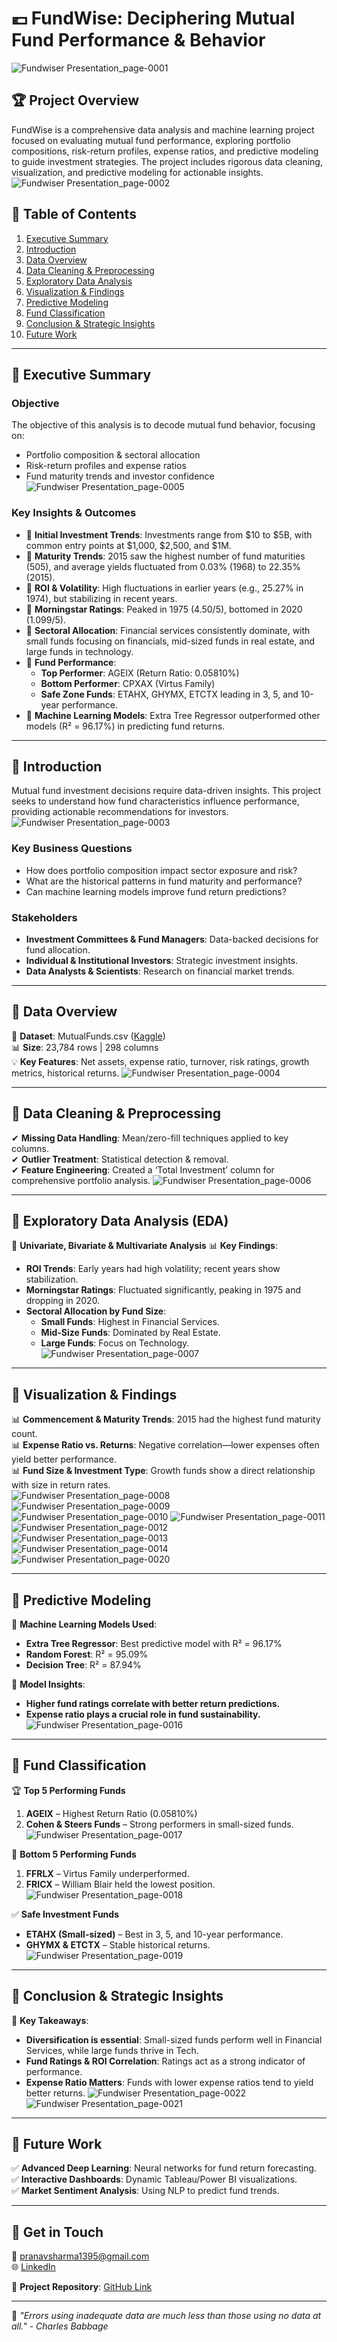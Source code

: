 # 💶 FundWise: Deciphering Mutual Fund Performance & Behavior

![Fundwiser Presentation_page-0001](https://github.com/user-attachments/assets/3b309a03-9c12-4fa2-88f3-375fce0ff835)


## 🏆 Project Overview
FundWise is a comprehensive data analysis and machine learning project focused on evaluating mutual fund performance, exploring portfolio compositions, risk-return profiles, expense ratios, and predictive modeling to guide investment strategies. The project includes rigorous data cleaning, visualization, and predictive modeling for actionable insights.
![Fundwiser Presentation_page-0002](https://github.com/user-attachments/assets/dba15331-5081-4d35-8c98-f57ffbba10a1)

## 📌 Table of Contents
1. [Executive Summary](#executive-summary)
2. [Introduction](#introduction)
3. [Data Overview](#data-overview)
4. [Data Cleaning & Preprocessing](#data-cleaning--preprocessing)
5. [Exploratory Data Analysis](#exploratory-data-analysis)
6. [Visualization & Findings](#visualization--findings)
7. [Predictive Modeling](#predictive-modeling)
8. [Fund Classification](#fund-classification)
9. [Conclusion & Strategic Insights](#conclusion--strategic-insights)
10. [Future Work](#future-work)

---

## 🔹 Executive Summary
### **Objective**
The objective of this analysis is to decode mutual fund behavior, focusing on:
- Portfolio composition & sectoral allocation
- Risk-return profiles and expense ratios
- Fund maturity trends and investor confidence
![Fundwiser Presentation_page-0005](https://github.com/user-attachments/assets/979caea8-2ad3-4c1e-93c8-f7f821ae915e)

### **Key Insights & Outcomes**
- 📌 **Initial Investment Trends**: Investments range from $10 to $5B, with common entry points at $1,000, $2,500, and $1M.
- 📌 **Maturity Trends**: 2015 saw the highest number of fund maturities (505), and average yields fluctuated from 0.03% (1968) to 22.35% (2015).
- 📌 **ROI & Volatility**: High fluctuations in earlier years (e.g., 25.27% in 1974), but stabilizing in recent years.
- 📌 **Morningstar Ratings**: Peaked in 1975 (4.50/5), bottomed in 2020 (1.099/5).
- 📌 **Sectoral Allocation**: Financial services consistently dominate, with small funds focusing on financials, mid-sized funds in real estate, and large funds in technology.
- 📌 **Fund Performance**:
   - **Top Performer**: AGEIX (Return Ratio: 0.05810%)
   - **Bottom Performer**: CPXAX (Virtus Family)
   - **Safe Zone Funds**: ETAHX, GHYMX, ETCTX leading in 3, 5, and 10-year performance.
- 📌 **Machine Learning Models**: Extra Tree Regressor outperformed other models (R² = 96.17%) in predicting fund returns.

---

## 🔹 Introduction
Mutual fund investment decisions require data-driven insights. This project seeks to understand how fund characteristics influence performance, providing actionable recommendations for investors.
![Fundwiser Presentation_page-0003](https://github.com/user-attachments/assets/9f99a6c0-4e34-43e4-a225-7c6e41c0cf6d)

### **Key Business Questions**
- How does portfolio composition impact sector exposure and risk?
- What are the historical patterns in fund maturity and performance?
- Can machine learning models improve fund return predictions?

### **Stakeholders**
- **Investment Committees & Fund Managers**: Data-backed decisions for fund allocation.
- **Individual & Institutional Investors**: Strategic investment insights.
- **Data Analysts & Scientists**: Research on financial market trends.

---

## 🔹 Data Overview
📂 **Dataset**: MutualFunds.csv ([Kaggle](https://www.kaggle.com/datasets/stefanoleone992/mutual-funds-and-etfs))  
📊 **Size**: 23,784 rows | 298 columns  
💡 **Key Features**: Net assets, expense ratio, turnover, risk ratings, growth metrics, historical returns.
![Fundwiser Presentation_page-0004](https://github.com/user-attachments/assets/d897b6e3-5eea-4fb2-b69a-a13364287bd5)

---

## 🔹 Data Cleaning & Preprocessing
✔ **Missing Data Handling**: Mean/zero-fill techniques applied to key columns.  
✔ **Outlier Treatment**: Statistical detection & removal.  
✔ **Feature Engineering**: Created a ‘Total Investment’ column for comprehensive portfolio analysis.
![Fundwiser Presentation_page-0006](https://github.com/user-attachments/assets/eab3d9de-b7af-4909-9b6d-309d5ed6a585)

---

## 🔹 Exploratory Data Analysis (EDA)
📌 **Univariate, Bivariate & Multivariate Analysis**
📊 **Key Findings**:
- **ROI Trends**: Early years had high volatility; recent years show stabilization.
- **Morningstar Ratings**: Fluctuated significantly, peaking in 1975 and dropping in 2020.
- **Sectoral Allocation by Fund Size**:
  - **Small Funds**: Highest in Financial Services.
  - **Mid-Size Funds**: Dominated by Real Estate.
  - **Large Funds**: Focus on Technology.
![Fundwiser Presentation_page-0007](https://github.com/user-attachments/assets/efae4240-01ca-4128-b1bd-99b585a1bae8)

---

## 🔹 Visualization & Findings
📊 **Commencement & Maturity Trends**: 2015 had the highest fund maturity count.  
📊 **Expense Ratio vs. Returns**: Negative correlation—lower expenses often yield better performance.  
📊 **Fund Size & Investment Type**: Growth funds show a direct relationship with size in return rates.  
![Fundwiser Presentation_page-0008](https://github.com/user-attachments/assets/33d937c3-1eae-4ef5-a147-58c949723448)
![Fundwiser Presentation_page-0009](https://github.com/user-attachments/assets/c63d142a-b9d3-4760-bc62-13f05fb66239)
![Fundwiser Presentation_page-0010](https://github.com/user-attachments/assets/482a82f4-0749-4ffe-8821-196325adbe95)
![Fundwiser Presentation_page-0011](https://github.com/user-attachments/assets/cf8c486b-3263-4569-bec7-dd69757b76f8)
![Fundwiser Presentation_page-0012](https://github.com/user-attachments/assets/d205cabc-9430-48fa-93fe-78e6b4486b72)
![Fundwiser Presentation_page-0013](https://github.com/user-attachments/assets/374fa625-fe18-447b-bf3a-fe35dd1c7b68)
![Fundwiser Presentation_page-0014](https://github.com/user-attachments/assets/d3fc0688-c973-4e67-9f36-2dab0fe64004)
![Fundwiser Presentation_page-0020](https://github.com/user-attachments/assets/0895592e-d84f-4e7b-9fab-4bb32d0a27d8)

---

## 🔹 Predictive Modeling
🧠 **Machine Learning Models Used**:
- **Extra Tree Regressor**: Best predictive model with R² = 96.17%
- **Random Forest**: R² = 95.09%
- **Decision Tree**: R² = 87.94%

📌 **Model Insights**:
- **Higher fund ratings correlate with better return predictions.**
- **Expense ratio plays a crucial role in fund sustainability.**
![Fundwiser Presentation_page-0016](https://github.com/user-attachments/assets/3f319964-3293-4010-ab14-2f27767fdc2a)

---

## 🔹 Fund Classification
🏆 **Top 5 Performing Funds**
1. **AGEIX** – Highest Return Ratio (0.05810%)
2. **Cohen & Steers Funds** – Strong performers in small-sized funds.
![Fundwiser Presentation_page-0017](https://github.com/user-attachments/assets/8dec4b22-6f6e-4ed7-8a98-dd0bdd4c1301)

🚨 **Bottom 5 Performing Funds**
1. **FFRLX** – Virtus Family underperformed.
2. **FRICX** – William Blair held the lowest position.
![Fundwiser Presentation_page-0018](https://github.com/user-attachments/assets/96d7cbcf-0af1-4d91-9937-1eec9cb9a2e5)

✅ **Safe Investment Funds**
- **ETAHX (Small-sized)** – Best in 3, 5, and 10-year performance.
- **GHYMX & ETCTX** – Stable historical returns.
![Fundwiser Presentation_page-0019](https://github.com/user-attachments/assets/e7be58db-7b98-4bbb-9891-3b45ca951376)

---

## 🔹 Conclusion & Strategic Insights
📌 **Key Takeaways**:
- **Diversification is essential**: Small-sized funds perform well in Financial Services, while large funds thrive in Tech.
- **Fund Ratings & ROI Correlation**: Ratings act as a strong indicator of performance.
- **Expense Ratio Matters**: Funds with lower expense ratios tend to yield better returns.
![Fundwiser Presentation_page-0022](https://github.com/user-attachments/assets/6caeae3d-af52-4ef7-b416-2f6e58c9789a)
![Fundwiser Presentation_page-0021](https://github.com/user-attachments/assets/44cbaa62-884b-4785-82d4-fce24b27d713)

---

## 🔹 Future Work
✅ **Advanced Deep Learning**: Neural networks for fund return forecasting.  
✅ **Interactive Dashboards**: Dynamic Tableau/Power BI visualizations.  
✅ **Market Sentiment Analysis**: Using NLP to predict fund trends.

---

## 📌 Get in Touch
📧 pranavsharma1395@gmail.com  
🌐 [LinkedIn](https://www.linkedin.com/in/pranav-harish-sharma/)  

🔗 **Project Repository**: [GitHub Link](https://github.com/user/FundWise)

---
💬 *"Errors using inadequate data are much less than those using no data at all." - Charles Babbage* 
